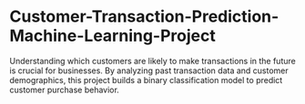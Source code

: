 # Customer-Transaction-Prediction-Machine-Learning-Project
Understanding which customers are likely to make transactions in the future is crucial for businesses. By analyzing past transaction data and customer demographics, this project builds a binary classification model to predict customer purchase behavior.
